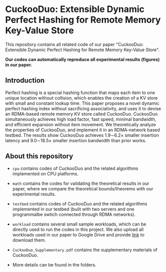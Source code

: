 # CuckooDuo: Extensible Dynamic Perfect Hashing for Remote Memory Key-Value Store

This repository contains all related code of our paper "CuckooDuo: Extensible Dynamic Perfect Hashing for Remote Memory Key-Value Store". 

**Our codes can automatically reproduce all experimental results (figures) in our paper.**

## Introduction

Perfect hashing is a special hashing function that maps each item to one unique location without collision, which enables the creation of a KV store with small and constant lookup time. This paper proposes a novel dynamic perfect hashing index without sacrificing associativity, and uses it to devise an RDMA-based remote memory KV store called CuckooDuo. CuckooDuo simultaneously achieves high load factor, fast speed, minimal bandwidth, and efficient expansion without item movement. We theoretically analyze the properties of CuckooDuo, and implement it in an RDMA-network based testbed. The results show CuckooDuo achieves 1.9∼6.2× smaller insertion latency
and 9.0∼18.5× smaller insertion bandwidth than prior works.

## About this repository

* `cpu` contains codes of CuckooDuo and the related algorithms implemented on CPU platforms. 

* `math` contains the codes for validating the theoretical results in our paper, where we compare the theoretical bounds/theorems with our experimental results.

* `testbed` contains codes of CuckooDuo and the related algorithms implemented in our testbed (built with two servers and one programmalbe swtich connected through RDMA networks).

* `workload` contains several small sample workloads, which can be directly used to run the codes in this project. We also upload all workloads used in our paper to Google Drive and provide [link](https://drive.google.com/file/d/1Y2WI6RYiPiWq6lNlhOusQbZMW1n89sBC/view?usp=share_link) to download them.

* `CuckooDuo_Supplementary.pdf` contains the supplementary materials of CuckooDuo.

* More details can be found in the folders.
